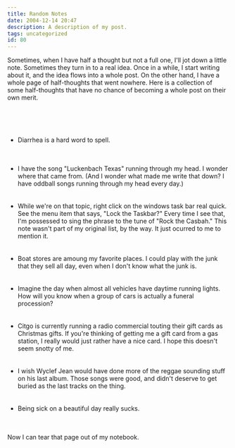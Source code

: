 ```yaml
---
title: Random Notes
date: 2004-12-14 20:47
description: A description of my post.
tags: uncategorized
id: 80
---
```

Sometimes, when I have half a thought but not a full one, I'll jot down a little note.  Sometimes they turn in to a real idea.  Once in a while, I start writing about it, and the idea flows into a whole post.  On the other hand, I have a whole page of half-thoughts that went nowhere.  Here is a collection of some half-thoughts that have no chance of becoming a whole post on their own merit.<br />
<br />

<span class="spanEndPreview">&nbsp;</span><br /><br /><ul><li>Diarrhea is a hard word to spell.</li><br />
<br />
<li>I have the song "Luckenbach Texas" running through my head.  I wonder where that came from.  (And I wonder what made me write that down?  I have oddball songs running through my head every day.)</li><br />
<br />
<li>While we're on that topic, right click on the windows task bar real quick.  See the menu item that says, "Lock the Taskbar?"  Every time I see that, I'm possessed to sing the phrase to the tune of "Rock the Casbah."  This note wasn't part of my original list, by the way.  It just ocurred to me to mention it.</li><br />
<br />
<li>Boat stores are amoung my favorite places.  I could play with the junk that they sell all day, even when I don't know what the junk is.</li><br />
<br />
<li>Imagine the day when almost all vehicles have daytime running lights.  How will you know when a group of cars is actually a funeral procession?</li><br />
<br />
<li>Citgo is currently running a radio commercial touting their gift cards as Christmas gifts.  If you're thinking of getting me a gift card from a gas station, I really would just rather have a nice card.  I hope this doesn't seem snotty of me.</li><br />
<br />
<li>I wish Wyclef Jean would have done more of the reggae sounding stuff on his last album.  Those songs were good, and didn't deserve to get buried as the last tracks on the thing.</li><br />
<br />
<li>Being sick on a beautiful day really sucks.</li></ul><br />
<br />
Now I can tear that page out of my notebook.
